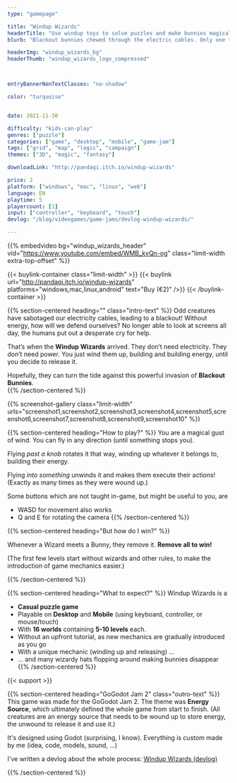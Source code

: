 ```yaml
---
type: "gamepage"

title: "Windup Wizards"
headerTitle: "Use windup toys to solve puzzles and make bunnies magically disappear"
blurb: "Blackout bunnies chewed through the electric cables. Only one thing can save you now: windup toys."

headerImg: "windup_wizards_bg"
headerThumb: "windup_wizards_logo_compressed"



entryBannerNonTextClasses: "no-shadow"

color: "turquoise"


date: 2021-11-30

difficulty: "kids-can-play"
genres: ["puzzle"]
categories: ["game", "desktop", "mobile", "game-jam"]
tags: ["grid", "map", "logic", "campaign"]
themes: ["3D", "magic", "fantasy"]

downloadLink: "http://pandaqi.itch.io/windup-wizards"

price: 2
platform: ["windows", "mac", "linux", "web"]
language: EN
playtime: 5
playercount: [1]
input: ["controller", "keyboard", "touch"]
devlog: "/blog/videogames/game-jams/devlog-windup-wizards/"

---
```


{{% embedvideo bg="windup_wizards_header" vid="https://www.youtube.com/embed/WMB_kvQn-og" class="limit-width extra-top-offset" %}}

{{< buylink-container class="limit-width" >}}
{{< buylink url="http://pandaqi.itch.io/windup-wizards" platforms="windows,mac,linux,android" text="Buy (&euro;2)" />}} 
{{< /buylink-container >}}

{{% section-centered heading="" class="intro-text" %}}
Odd creatures have sabotaged our electricity cables, leading to a blackout! Without energy, how will we defend ourselves? No longer able to look at screens all day, the humans put out a desperate cry for help.  

That’s when the **Windup Wizards** arrived. They don’t need electricity. They don’t need power. You just wind them up, building and building energy, until you decide to release it.  

Hopefully, they can turn the tide against this powerful invasion of **Blackout Bunnies**.  
{{% /section-centered %}}

{{% screenshot-gallery class="limit-width" urls="screenshot1,screenshot2,screenshot3,screenshot4,screenshot5,screenshot6,screenshot7,screenshot8,screenshot9,screenshot10" %}}


{{% section-centered heading="How to play?" %}}
You are a magical gust of wind. You can fly in any direction (until something stops you).  

Flying _past a knob_ rotates it that way, winding up whatever it belongs to, building their energy.

Flying _into something_ unwinds it and makes them execute their actions! (Exactly as many times as they were wound up.)

Some buttons which are not taught in-game, but might be useful to you, are
* WASD for movement also works
* Q and E for rotating the camera
{{% /section-centered %}}

{{% section-centered heading="But how do I win?" %}}

Whenever a Wizard meets a Bunny, they remove it. **Remove all to win!**

(The first few levels start without wizards and other rules, to make the introduction of game mechanics easier.)

{{% /section-centered %}}

{{% section-centered heading="What to expect?" %}}
Windup Wizards is a
* **Casual puzzle game**
* Playable on **Desktop** and **Mobile** (using keyboard, controller, or mouse/touch)
* With **16 worlds** containing **5-10 levels** each.
* Without an upfront tutorial, as new mechanics are gradually introduced as you go
* With a unique mechanic (winding up and releasing) ...
* ... and many wizardy hats flopping around making bunnies disappear
{{% /section-centered %}}

{{< support >}}

{{% section-centered heading="GoGodot Jam 2" class="outro-text" %}}
This game was made for the GoGodot Jam 2. The theme was **Energy Source**, which ultimately defined the whole game from start to finish. (All creatures are an energy source that needs to be wound up to store energy, the unwound to release it and use it.)

It's designed using Godot (surprising, I know). Everything is custom made by me (idea, code, models, sound, ...)

I've written a devlog about the whole process: [Windup Wizards (devlog)](/blog/videogames/game-jams/devlog-windup-wizards)

{{% /section-centered %}}


